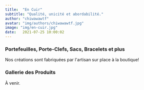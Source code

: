 ```yaml
---
title:  "En Cuir"
subtitle: "Qualité, unicité et abordabilité."
author: "chiwawawtf"
avatar: "img/authors/chiwawawtf.jpg"
image: "img/en-cuir.jpg"
date:   2021-07-25 10:00:02
---
```


### Portefeuilles, Porte-Clefs, Sacs, Bracelets et plus
Nos créations sont fabriquées par l'artisan sur place à la boutique!

### Gallerie des Produits
À venir.